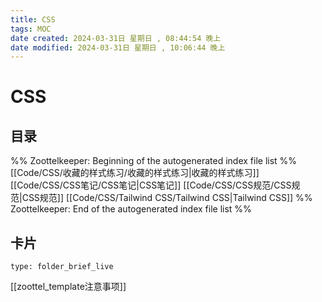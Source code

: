 ```yaml
---
title: CSS
tags: MOC
date created: 2024-03-31日 星期日 , 08:44:54 晚上
date modified: 2024-03-31日 星期日 , 10:06:44 晚上
---
```

# CSS

## 目录



%% Zoottelkeeper: Beginning of the autogenerated index file list  %%
 [[Code/CSS/收藏的样式练习/收藏的样式练习|收藏的样式练习]]
 [[Code/CSS/CSS笔记/CSS笔记|CSS笔记]]
 [[Code/CSS/CSS规范/CSS规范|CSS规范]]
 [[Code/CSS/Tailwind CSS/Tailwind CSS|Tailwind CSS]]
%% Zoottelkeeper: End of the autogenerated index file list  %%












## 卡片

```ccard
type: folder_brief_live
```




















[[zoottel_template注意事项]]